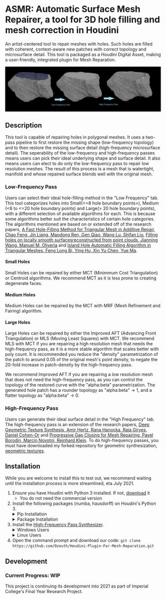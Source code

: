 # ASMR: Automatic Surface Mesh Repairer, a tool for 3D hole filling and mesh correction in Houdini
An artist-centered tool to repair meshes with holes. Such holes are filled with coherent, context-aware new patches with correct topology and microsurface detail. This tool is packaged as a Houdini Digital Asset, making a user-friendly, integrated plugin for Mesh Reparation. 

![passes](./asset/1.png)

## Description
This tool is capable of repairing holes in polygonal meshes. It uses a two-pass pipeline to first restore the missing shape (low-frequency topology) and to then restore the missing surface detail (high-frequency microsurface detail). The seperability of the low-frequency and high-frequency passes means users can pick their ideal underlying shape and surface detail. It also means users can elect to do only the low-frequency pass to repair low resolution meshes. The result of this process is a mesh that is watertight, manifold and whose repaired surface blends well with the original mesh.

### Low-Frequency Pass
Users can select their ideal hole-filling method in the "Low Frequency" tab. This tool categorizes holes into Small(<=8 hole boundary points>), Medium (<8 to <=20 hole boundary points) and Large(> 20 hole boundary points),  with a different selection of available algorithms for each. This is because some algorithms better suit the characteristics of certain hole categories. The algorithms mentioned are based on or extended off of the research papers, [A Fast Hole-Filling Method for Triangular Mesh in Additive Repair, Chao Feng, Jin Liang, Maodong Ren, Gen Qiao, Wang Lu, Shifan Liu](https://www.mdpi.com/2076-3417/10/3/969/htm), [Filling holes on locally smooth surfacesreconstructed from point clouds, Jianning Wang, Manuel M. Oliveria](https://www.inf.ufrgs.br/~oliveira/pubs_files/FHPC/Wang_Oliveira_Filling%20Holes%20on%20Locally%20Smooth%20Surfaces_Imavis_2007_Pre-print.pdf) and [Island Hole Automatic Filling Algorithm in Triangular Meshes, Feng Long Bi, Ying Hu, Xin Yu Chen, Yue Ma](https://www.scientific.net/AMM.347-350.3486).

#### Small Holes
Small Holes can be repaired by either MCT (Minimmum Cost Triangulation) or Centroid algorithms. We recommend MCT as it is less prone to creating degenerate faces.

#### Medium Holes
Medium Holes can be repaired by the MCT with MRF (Mesh Refinement and Fairing) algorithm.

#### Large Holes
Large Holes can be repaired by either the Improved AFT (Advancing Front Triangulation) or MLS (Moving Least Squares) with MCT. We recommend MLS with MCT if you are repairing a high resolution mesh that needs the high-frequency pass, as it is a more stable algorithm that scales better with poly count. It is recommended you reduce the "density" parametrization of the patch to around 0.05 of the original mesh's point density, to negate the 20-fold increase in patch-density by the high-frequency pass. 

We recommend Improved AFT if you are repairing a low resolution mesh that does not need the high-frequency pass, as you can control the topology of the restored curve with the "alpha:beta" parametrization. The generated hole patch has a rounder topology as "alpha:beta" -> 1, and a flatter topology as "alpha:beta" -> 0. 

### High-Frequency Pass
Users can generate their ideal surface detail in the "High Frequency" tab. The high-frequency pass is an extension of the research papers, [Deep Geometric Texture Synthesis, Amir Hertz, Rana Hanocka, Raja Giryes, Daniel Cohen-Or](https://arxiv.org/pdf/2007.00074.pdf) and [Progressive Gap Closing for Mesh Repairing, Pavel Borodin, Marcin Novotni, Reinhard Klein](https://cg.cs.uni-bonn.de/en/publications/paper-details/borodin-2002-progressive/). To do high-frequency passes, you must have downloaded my forked repository for geometric synthesization, [geometric textures](https://github.com/Ozeuth/geometric-textures). 

## Installation
While you are welcome to install this to test out, we recommend waiting until the installation process is more streamlined, eta July 2021.
1. Ensure you have Houdini with Python 3 installed. If not, [download](https://www.sidefx.com/download/daily-builds/?production=true&python3=true) it
   * You do not need the commercial version
2. Install the following packages (numba, hausdorff) on Houdini's Python 3.
   <details><summary>Pip Installation</summary>
   1. Download `get-pip.py` from [bootstrap.pypa.io](https://bootstrap.pypa.io/get-pip.py).
   2. Place `get-pip.py` into Houdini's python37 folder. For example, this could be `C:\Program Files\Side Effects Software\Houdini_VERSION\python37` on Windows
   3. Use Houdini's python3.7 to install pip: `PATH_TO_PYTHON\PYTHON PATH_TO_GET_PIP\get-pip.py`. For example, this could be `C:\Program Files\Side Effects Software\Houdini_VERSION\python37\python3.7.exe C:\Program Files\Side Effects Software\Houdini_VERSION\python37\get-pip.py` on Windows. If successful, `pip.exe` will appear in your `\Scripts` folder.
   </details><details><summary>Package Installation</summary>
   1. Use Houdini's pip to install the package for hausdorff distance:  `PATH_TO_PYTHON\PYTHON -m PATH_TO_PIP\pip install hausdorff`. For example, this could be `C:\Program Files\Side Effects Software\Houdini_VERSION\python37\python3.7.exe -m C:\Program Files\Side Effects Software\Houdini_VERSION\python37\Scripts\pip install numba hausdorff` on Windows. If successful, `numba` and `hausdorff` will appear as folders in `\lib\site-packages`
   </details>
3. Install the [High-Frequency Pass Synthesizer](https://github.com/Ozeuth/geometric-textures).
   <details><summary>Windows Users</summary>
   1. Install [WSL 2 for Windows](https://docs.microsoft.com/en-us/windows/wsl/install-win10)
   2. Install [NVIDIA CUDA drivers for Windows WSL](https://docs.nvidia.com/cuda/wsl-user-guide/index.html)
   3. Install the following packages (pytorch, numpy, faiss-gpu, matplotlib, pillow) on WSL's Python 3: `pip install pytorch numpy faiss-gpu matplotlib pillow`
   4. Open the command prompt and download our synthesizer into WSL: `git clone https://github.com/Ozeuth/geometric-textures.git`
   </details><details><summary>Linux Users</summary>
   1. Install [Nvidia CUDA drivers](https://developer.nvidia.com/cuda-downloads)
   2. Install the following packages (pytorch, numpy, faiss-gpu, matplotlib, pillow) on either Houdini's or your independent version of Python 3: `pip install pytorch numpy faiss-gpu matplotlib pillow`
   3. Open the command prompt and download our synthesizer: `git clone https://github.com/Ozeuth/geometric-textures.git`
   </details>
4. Open the command prompt and download our code: `git clone https://github.com/Ozeuth/Houdini-Plugin-For-Mesh-Reparation.git`

## Development
### Current Progress: WIP
This project is continuing its development into 2021 as part of Imperial College's Final Year Research Project. 

